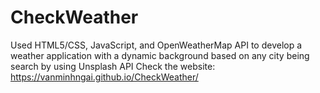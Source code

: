 # CheckWeather
Used HTML5/CSS, JavaScript, and OpenWeatherMap API to develop a weather application with a dynamic background based on any city being search by using Unsplash API
Check the website: https://vanminhngai.github.io/CheckWeather/
